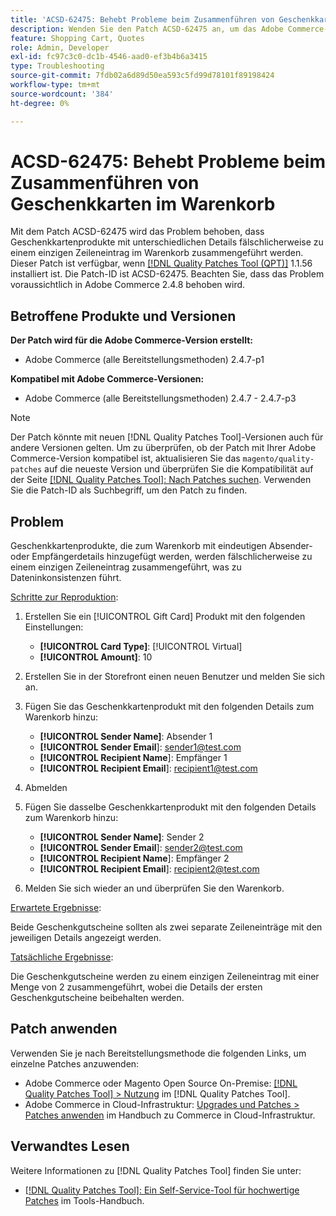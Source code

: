 ```yaml
---
title: 'ACSD-62475: Behebt Probleme beim Zusammenführen von Geschenkkarten im Warenkorb'
description: Wenden Sie den Patch ACSD-62475 an, um das Adobe Commerce-Problem zu beheben, bei dem Geschenkkartenprodukte mit unterschiedlichen Details fälschlicherweise zu einem einzigen Zeileneintrag im Warenkorb zusammengeführt werden.
feature: Shopping Cart, Quotes
role: Admin, Developer
exl-id: fc97c3c0-dc1b-4546-aad0-ef3b4b6a3415
type: Troubleshooting
source-git-commit: 7fdb02a6d89d50ea593c5fd99d78101f89198424
workflow-type: tm+mt
source-wordcount: '384'
ht-degree: 0%

---
```


# ACSD-62475: Behebt Probleme beim Zusammenführen von Geschenkkarten im Warenkorb

Mit dem Patch ACSD-62475 wird das Problem behoben, dass Geschenkkartenprodukte mit unterschiedlichen Details fälschlicherweise zu einem einzigen Zeileneintrag im Warenkorb zusammengeführt werden. Dieser Patch ist verfügbar, wenn [[!DNL Quality Patches Tool (QPT)]](/help/tools/quality-patches-tool/quality-patches-tool-to-self-serve-quality-patches.md) 1.1.56 installiert ist. Die Patch-ID ist ACSD-62475. Beachten Sie, dass das Problem voraussichtlich in Adobe Commerce 2.4.8 behoben wird.

## Betroffene Produkte und Versionen

**Der Patch wird für die Adobe Commerce-Version erstellt:**

* Adobe Commerce (alle Bereitstellungsmethoden) 2.4.7-p1

**Kompatibel mit Adobe Commerce-Versionen:**

* Adobe Commerce (alle Bereitstellungsmethoden) 2.4.7 - 2.4.7-p3

>[!NOTE]
>
>Der Patch könnte mit neuen [!DNL Quality Patches Tool]-Versionen auch für andere Versionen gelten. Um zu überprüfen, ob der Patch mit Ihrer Adobe Commerce-Version kompatibel ist, aktualisieren Sie das `magento/quality-patches` auf die neueste Version und überprüfen Sie die Kompatibilität auf der Seite [[!DNL Quality Patches Tool]: Nach Patches suchen](https://experienceleague.adobe.com/tools/commerce-quality-patches/index.html). Verwenden Sie die Patch-ID als Suchbegriff, um den Patch zu finden.

## Problem

Geschenkkartenprodukte, die zum Warenkorb mit eindeutigen Absender- oder Empfängerdetails hinzugefügt werden, werden fälschlicherweise zu einem einzigen Zeileneintrag zusammengeführt, was zu Dateninkonsistenzen führt.

<u>Schritte zur Reproduktion</u>:

1. Erstellen Sie ein [!UICONTROL Gift Card] Produkt mit den folgenden Einstellungen:
   * **[!UICONTROL Card Type]**: [!UICONTROL Virtual]
   * **[!UICONTROL Amount]**: 10

1. Erstellen Sie in der Storefront einen neuen Benutzer und melden Sie sich an.

1. Fügen Sie das Geschenkkartenprodukt mit den folgenden Details zum Warenkorb hinzu:
   * **[!UICONTROL Sender Name]**: Absender 1
   * **[!UICONTROL Sender Email**]: sender1@test.com
   * **[!UICONTROL Recipient Name**]: Empfänger 1
   * **[!UICONTROL Recipient Email**]: recipient1@test.com


1. Abmelden

1. Fügen Sie dasselbe Geschenkkartenprodukt mit den folgenden Details zum Warenkorb hinzu:
   * **[!UICONTROL Sender Name]**: Sender 2
   * **[!UICONTROL Sender Email**]: sender2@test.com
   * **[!UICONTROL Recipient Name**]: Empfänger 2
   * **[!UICONTROL Recipient Email**]: recipient2@test.com

1. Melden Sie sich wieder an und überprüfen Sie den Warenkorb.

<u>Erwartete Ergebnisse</u>:

Beide Geschenkgutscheine sollten als zwei separate Zeileneinträge mit den jeweiligen Details angezeigt werden.

<u>Tatsächliche Ergebnisse</u>:

Die Geschenkgutscheine werden zu einem einzigen Zeileneintrag mit einer Menge von 2 zusammengeführt, wobei die Details der ersten Geschenkgutscheine beibehalten werden.

## Patch anwenden

Verwenden Sie je nach Bereitstellungsmethode die folgenden Links, um einzelne Patches anzuwenden:

* Adobe Commerce oder Magento Open Source On-Premise: [[!DNL Quality Patches Tool] > Nutzung](/help/tools/quality-patches-tool/usage.md) im [!DNL Quality Patches Tool].
* Adobe Commerce in Cloud-Infrastruktur: [Upgrades und Patches > Patches anwenden](https://experienceleague.adobe.com/docs/commerce-cloud-service/user-guide/develop/upgrade/apply-patches.html) im Handbuch zu Commerce in Cloud-Infrastruktur.

## Verwandtes Lesen

Weitere Informationen zu [!DNL Quality Patches Tool] finden Sie unter:

* [[!DNL Quality Patches Tool]: Ein Self-Service-Tool für hochwertige Patches](/help/tools/quality-patches-tool/quality-patches-tool-to-self-serve-quality-patches.md) im Tools-Handbuch.
